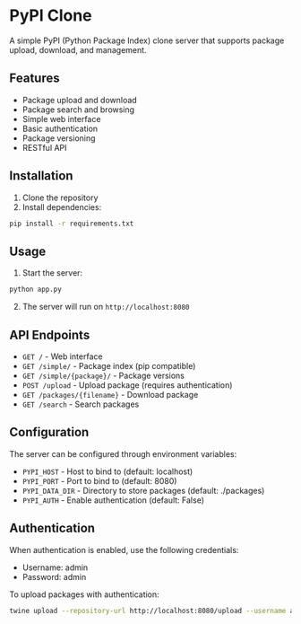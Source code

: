 # PyPI Clone

A simple PyPI (Python Package Index) clone server that supports package upload, download, and management.

## Features

- Package upload and download
- Package search and browsing
- Simple web interface
- Basic authentication
- Package versioning
- RESTful API

## Installation

1. Clone the repository
2. Install dependencies:
```bash
pip install -r requirements.txt
```

## Usage

1. Start the server:
```bash
python app.py
```

2. The server will run on `http://localhost:8080`

## API Endpoints

- `GET /` - Web interface
- `GET /simple/` - Package index (pip compatible)
- `GET /simple/{package}/` - Package versions
- `POST /upload` - Upload package (requires authentication)
- `GET /packages/{filename}` - Download package
- `GET /search` - Search packages

## Configuration

The server can be configured through environment variables:
- `PYPI_HOST` - Host to bind to (default: localhost)
- `PYPI_PORT` - Port to bind to (default: 8080)
- `PYPI_DATA_DIR` - Directory to store packages (default: ./packages)
- `PYPI_AUTH` - Enable authentication (default: False)

## Authentication

When authentication is enabled, use the following credentials:
- Username: admin
- Password: admin

To upload packages with authentication:
```bash
twine upload --repository-url http://localhost:8080/upload --username admin --password admin dist/*
```

